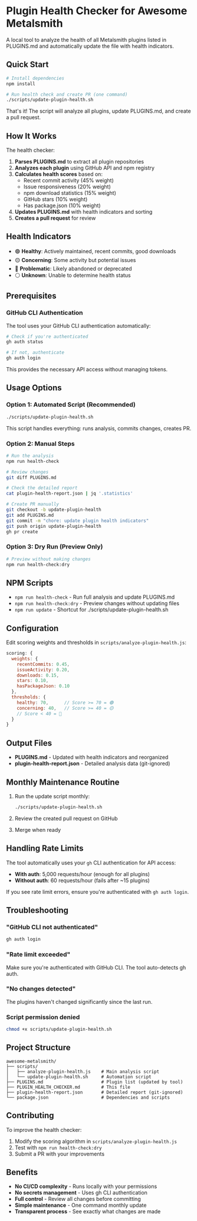 # Plugin Health Checker for Awesome Metalsmith

A local tool to analyze the health of all Metalsmith plugins listed in PLUGINS.md and automatically update the file with health indicators.

## Quick Start

```bash
# Install dependencies
npm install

# Run health check and create PR (one command)
./scripts/update-plugin-health.sh
```

That's it! The script will analyze all plugins, update PLUGINS.md, and create a pull request.

## How It Works

The health checker:
1. **Parses PLUGINS.md** to extract all plugin repositories
2. **Analyzes each plugin** using GitHub API and npm registry
3. **Calculates health scores** based on:
   - Recent commit activity (45% weight)
   - Issue responsiveness (20% weight)
   - npm download statistics (15% weight)
   - GitHub stars (10% weight)
   - Has package.json (10% weight)
4. **Updates PLUGINS.md** with health indicators and sorting
5. **Creates a pull request** for review

## Health Indicators

- 🟢 **Healthy**: Actively maintained, recent commits, good downloads
- 🟡 **Concerning**: Some activity but potential issues
- 🔴 **Problematic**: Likely abandoned or deprecated
- ⚪ **Unknown**: Unable to determine health status

## Prerequisites

### GitHub CLI Authentication
The tool uses your GitHub CLI authentication automatically:

```bash
# Check if you're authenticated
gh auth status

# If not, authenticate
gh auth login
```

This provides the necessary API access without managing tokens.

## Usage Options

### Option 1: Automated Script (Recommended)
```bash
./scripts/update-plugin-health.sh
```
This script handles everything: runs analysis, commits changes, creates PR.

### Option 2: Manual Steps
```bash
# Run the analysis
npm run health-check

# Review changes
git diff PLUGINS.md

# Check the detailed report
cat plugin-health-report.json | jq '.statistics'

# Create PR manually
git checkout -b update-plugin-health
git add PLUGINS.md
git commit -m "chore: update plugin health indicators"
git push origin update-plugin-health
gh pr create
```

### Option 3: Dry Run (Preview Only)
```bash
# Preview without making changes
npm run health-check:dry
```

## NPM Scripts

- `npm run health-check` - Run full analysis and update PLUGINS.md
- `npm run health-check:dry` - Preview changes without updating files
- `npm run update` - Shortcut for ./scripts/update-plugin-health.sh

## Configuration

Edit scoring weights and thresholds in `scripts/analyze-plugin-health.js`:

```javascript
scoring: {
  weights: {
    recentCommits: 0.45,
    issueActivity: 0.20,
    downloads: 0.15,
    stars: 0.10,
    hasPackageJson: 0.10
  },
  thresholds: {
    healthy: 70,      // Score >= 70 = 🟢
    concerning: 40,   // Score >= 40 = 🟡
    // Score < 40 = 🔴
  }
}
```

## Output Files

- **PLUGINS.md** - Updated with health indicators and reorganized
- **plugin-health-report.json** - Detailed analysis data (git-ignored)

## Monthly Maintenance Routine

1. Run the update script monthly:
   ```bash
   ./scripts/update-plugin-health.sh
   ```

2. Review the created pull request on GitHub

3. Merge when ready

## Handling Rate Limits

The tool automatically uses your `gh` CLI authentication for API access:
- **With auth**: 5,000 requests/hour (enough for all plugins)
- **Without auth**: 60 requests/hour (fails after ~15 plugins)

If you see rate limit errors, ensure you're authenticated with `gh auth login`.

## Troubleshooting

### "GitHub CLI not authenticated"
```bash
gh auth login
```

### "Rate limit exceeded"
Make sure you're authenticated with GitHub CLI. The tool auto-detects gh auth.

### "No changes detected"
The plugins haven't changed significantly since the last run.

### Script permission denied
```bash
chmod +x scripts/update-plugin-health.sh
```

## Project Structure

```
awesome-metalsmith/
├── scripts/
│   ├── analyze-plugin-health.js    # Main analysis script
│   └── update-plugin-health.sh     # Automation script
├── PLUGINS.md                      # Plugin list (updated by tool)
├── PLUGIN_HEALTH_CHECKER.md        # This file
├── plugin-health-report.json       # Detailed report (git-ignored)
└── package.json                    # Dependencies and scripts
```

## Contributing

To improve the health checker:
1. Modify the scoring algorithm in `scripts/analyze-plugin-health.js`
2. Test with `npm run health-check:dry`
3. Submit a PR with your improvements

## Benefits

- **No CI/CD complexity** - Runs locally with your permissions
- **No secrets management** - Uses gh CLI authentication
- **Full control** - Review all changes before committing
- **Simple maintenance** - One command monthly update
- **Transparent process** - See exactly what changes are made